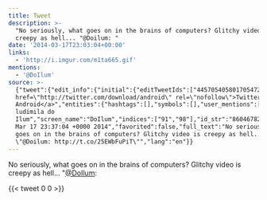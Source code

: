 ```yaml
---
title: Tweet
description: >-
  "No seriously, what goes on in the brains of computers? Glitchy video is
  creepy as hell... "@Doilum: "
date: '2014-03-17T23:03:04+00:00'
links:
  - 'http://i.imgur.com/m1ta665.gif'
mentions:
  - '@DoIlum'
source: >-
  {"tweet":{"edit_info":{"initial":{"editTweetIds":["445705405801705472"],"editableUntil":"2014-03-18T00:37:04.206Z","editsRemaining":"5","isEditEligible":true}},"retweeted":false,"source":"<a
  href=\"http://twitter.com/download/android\" rel=\"nofollow\">Twitter for
  Android</a>","entities":{"hashtags":[],"symbols":[],"user_mentions":[{"name":"Ana
  ludimila do
  Ilum","screen_name":"DoIlum","indices":["91","98"],"id_str":"860467827140153344","id":"860467827140153344"}],"urls":[{"url":"http://t.co/25EWbFuPiT","expanded_url":"http://i.imgur.com/m1ta665.gif","display_url":"i.imgur.com/m1ta665.gif","indices":["100","122"]}]},"display_text_range":["0","123"],"favorite_count":"0","id_str":"445705405801705472","truncated":false,"retweet_count":"0","id":"445705405801705472","possibly_sensitive":false,"created_at":"Mon
  Mar 17 23:37:04 +0000 2014","favorited":false,"full_text":"No seriously, what
  goes on in the brains of computers? Glitchy video is creepy as hell...
  \"@Doilum: http://t.co/25EWbFuPiT\"","lang":"en"}}
---
```

No seriously, what goes on in the brains of computers? Glitchy video is creepy as hell... "[@DoIlum](https://twitter.com/@DoIlum): 
    
{{< tweet 0 0 >}}
    
